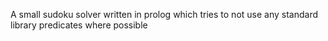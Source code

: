 A small sudoku solver written in prolog which tries to not use any standard library predicates where possible
